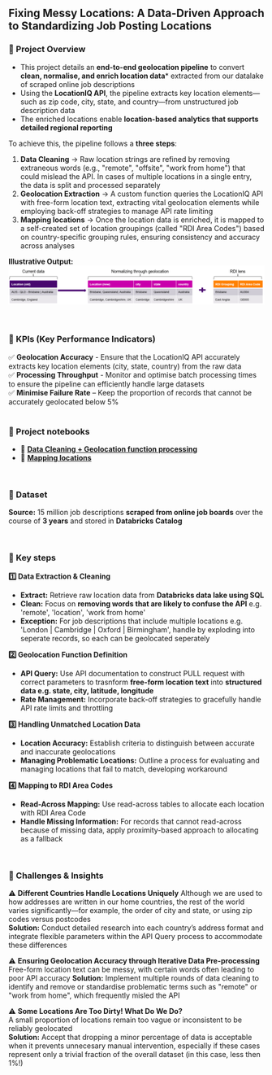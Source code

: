 ## Fixing Messy Locations: A Data-Driven Approach to Standardizing Job Posting Locations

### 📌 Project Overview
- This project details an **end-to-end geolocation pipeline** to convert **clean, normalise, and enrich location data*** extracted from our datalake of scraped online job descriptions
- Using the **LocationIQ API**, the pipeline extracts key location elements—such as zip code, city, state, and country—from unstructured job description data
- The enriched locations enable **location-based analytics that supports detailed regional reporting**


To achieve this, the pipeline follows a **three steps**:
1. **Data Cleaning** -> Raw location strings are refined by removing extraneous words (e.g., "remote", "offsite", "work from home") that could mislead the API. In cases of multiple locations in a single entry, the data is split and processed separately
2. **Geolocation Extraction** -> A custom function queries the LocationIQ API with free-form location text, extracting vital geolocation elements while employing back-off strategies to manage API rate limiting
3. **Mapping locations** -> Once the location data is enriched, it is mapped to a self-created set of location groupings (called "RDI Area Codes") based on country-specific grouping rules, ensuring consistency and accuracy across analyses

**Illustrative Output:**
![](temp/geolocation_output.png)

<br>

### 🎯 KPIs (Key Performance Indicators)
✅ **Geolocation Accuracy** - Ensure that the LocationIQ API accurately extracts key location elements (city, state, country) from the raw data  
✅ **Processing Throughput** - Monitor and optimise batch processing times to ensure the pipeline can efficiently handle large datasets  
✅ **Minimise Failure Rate** – Keep the proportion of records that cannot be accurately geolocated below 5%  
<br>

### 📘 Project notebooks
- 📄 **[Data Cleaning + Geolocation function processing](/notebooks/.ipynb)**
- 📄 **[Mapping locations](/notebooks/.ipynb)**
<br>

### 📂 Dataset
**Source:** 15 million job descriptions **scraped from online job boards** over the course of **3 years** and stored in **Databricks Catalog**  
  
<br>

### 🔑 Key steps
**1️⃣ Data Extraction & Cleaning**  
- **Extract:** Retrieve raw location data from **Databricks data lake using SQL**  
- **Clean:** Focus on **removing words that are likely to confuse the API** e.g. 'remote', 'location', 'work from home'
- **Exception:** For job descriptions that include multiple locations e.g. 'London | Cambridge | Oxford | Birmingham', handle by exploding into seperate records, so each can be geolocated seperately

**2️⃣ Geolocation Function Definition**  
- **API Query:** Use API documentation to construct PULL request with correct parameters to trasnform **free-form location text** into **structured data e.g. state, city, latitude, longitude**
- **Rate Management:** Incorporate back-off strategies to gracefully handle API rate limits and throttling

**3️⃣ Handling Unmatched Location Data**  
- **Location Accuracy:** Establish criteria to distinguish between accurate and inaccurate geolocations
- **Managing Problematic Locations:** Outline a process for evaluating and managing locations that fail to match, developing workaround

**4️⃣ Mapping to RDI Area Codes**  
- **Read-Across Mapping:** Use read-across tables to allocate each location with RDI Area Code
- **Handle Missing Information:** For records that cannot read-across because of missing data, apply proximity-based approach to allocating as a fallback
<br>

### 🚀 Challenges & Insights 
⚠️ **Different Countries Handle Locations Uniquely**
Although we are used to how addresses are written in our home countries, the rest of the world varies significantly—for example, the order of city and state, or using zip codes versus postcodes  
**Solution:** Conduct detailed research into each country’s address format and integrate flexible parameters within the API Query process to accommodate these differences

⚠️ **Ensuring Geolocation Accuracy through Iterative Data Pre-processing**  
Free-form location text can be messy, with certain words often leading to poor API accuracy
**Solution:** Implement multiple rounds of data cleaning to identify and remove or standardise problematic terms such as "remote" or "work from home", which frequently misled the API  

⚠️ **Some Locations Are Too Dirty! What Do We Do?**  
A small proportion of locations remain too vague or inconsistent to be reliably geolocated  
**Solution:** Accept that dropping a minor percentage of data is acceptable when it prevents unnecesary manual intervention, especially if these cases represent only a trivial fraction of the overall dataset (in this case, less then 1%!)
